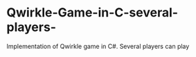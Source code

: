 # Qwirkle-Game-in-C-several-players-
Implementation of Qwirkle game in C#. Several players can play
